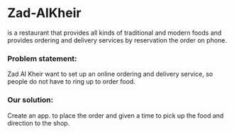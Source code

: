 # Zad-AlKheir

is a restaurant that provides all kinds of traditional and modern foods and provides ordering and delivery services by reservation the order on phone.

### Problem statement:
Zad Al Kheir want to set up an online ordering and delivery service, so people do not have to ring up to order food.

### Our solution:
Create an app. to place the order and given a time to pick up the food and direction to the shop.
